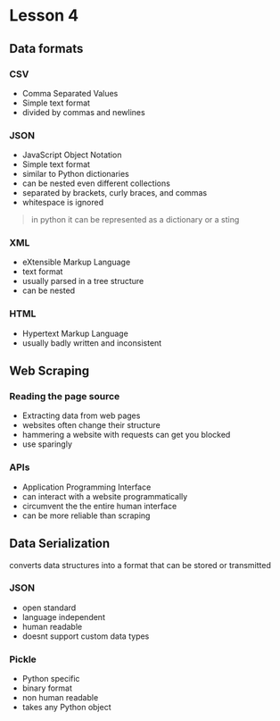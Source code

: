 # Lesson 4

## Data formats

### CSV

- Comma Separated Values
- Simple text format
- divided by commas and newlines

### JSON

- JavaScript Object Notation
- Simple text format
- similar to Python dictionaries
- can be nested even different collections
- separated by brackets, curly braces, and commas
- whitespace is ignored

> in python it can be represented as a dictionary or a sting

### XML

- eXtensible Markup Language
- text format
- usually parsed in a tree structure
- can be nested

### HTML

- Hypertext Markup Language
- usually badly written and inconsistent

## Web Scraping

### Reading the page source

- Extracting data from web pages
- websites often change their structure
- hammering a website with requests can get you blocked
- use sparingly

### APIs

- Application Programming Interface
- can interact with a website programmatically
- circumvent the the entire human interface
- can be more reliable than scraping

## Data Serialization

converts data structures into a format that can be stored or transmitted

### JSON

- open standard
- language independent
- human readable
- doesnt support custom data types

### Pickle

- Python specific
- binary format
- non human readable
- takes any Python object
